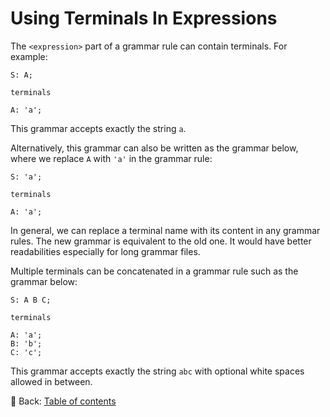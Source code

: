 # Using Terminals In Expressions

The `<expression>` part of a grammar rule can contain terminals.
For example:

```text
S: A;

terminals

A: 'a';
```

This grammar accepts exactly the string `a`.

Alternatively, this grammar can also be written as the grammar below, where we replace `A` with `'a'` in the grammar rule:

```text
S: 'a';

terminals

A: 'a';
```

In general, we can replace a terminal name with its content in any grammar rules.
The new grammar is equivalent to the old one.
It would have better readabilities especially for long grammar files.

Multiple terminals can be concatenated in a grammar rule such as the grammar below:

```text
S: A B C;

terminals

A: 'a';
B: 'b';
C: 'c';
```

This grammar accepts exactly the string `abc` with optional white spaces allowed in between.

<!-- :arrow_right:  Next:  -->

:blue_book: Back: [Table of contents](./../README.md)
